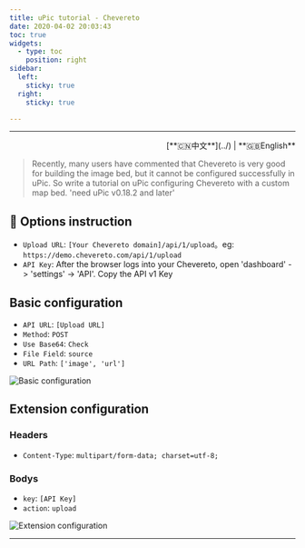 ```yaml
---
title: uPic tutorial - Chevereto
date: 2020-04-02 20:03:43
toc: true
widgets:
  - type: toc
    position: right
sidebar:
  left:
    sticky: true
  right:
    sticky: true

---
```


<hr><!-- i18n --><div align="right">[**🇨🇳中文**](../) | **🇬🇧English**</div><!-- i18n -->

> Recently, many users have commented that Chevereto is very good for building the image bed, but it cannot be configured successfully in uPic.
> So write a tutorial on uPic configuring Chevereto with a custom map bed. 'need uPic v0.18.2 and later'

## 📝 Options instruction

- `Upload URL`: `[Your Chevereto domain]/api/1/upload`。eg: `https://demo.chevereto.com/api/1/upload`
- `API Key`: After the browser logs into your Chevereto, open 'dashboard' -> 'settings' -> 'API'. Copy the API v1 Key

## Basic configuration

- `API URL`: `[Upload URL]`
- `Method`:  `POST`
- `Use Base64`:  `Check`
- `File Field`: `source`
- `URL Path`: `['image', 'url']`


![Basic configuration](https://qiniu.svend.cc/tutorials/chevereto_host_en.jpg)

## Extension configuration

### Headers
- `Content-Type`: `multipart/form-data; charset=utf-8;`

### Bodys
- `key`: `[API Key]`
- `action`: `upload`

![Extension configuration](https://qiniu.svend.cc/tutorials/chevereto_host_extension_en.jpg)

<hr>
